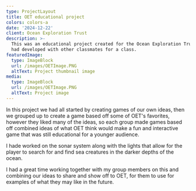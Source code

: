 ```yaml
---
type: ProjectLayout
title: OET educational project
colors: colors-a
date: '2024-12-22'
client: Ocean Exploration Trust
description: >-
  This was an educational project created for the Ocean Exploration Trust that I
  had developed with other classmates for a class.
featuredImage:
  type: ImageBlock
  url: /images/OETImage.PNG
  altText: Project thumbnail image
media:
  type: ImageBlock
  url: /images/OETImage.PNG
  altText: Project image
---
```

In this project we had all started by creating games of our own ideas, then we grouped up to create a game based off some of OET's favorites, however they liked many of the ideas, so each group made games based off combined ideas of what OET think would make a fun and interactive game that was still educational for a younger audience.

I hade worked on the sonar system along with the lights that allow for the player to search for and find sea creatures in the darker depths of the ocean.

I had a great time working together with my group members on this and combining our ideas to share and show off to OET, for them to use for examples of what they may like in the future.
